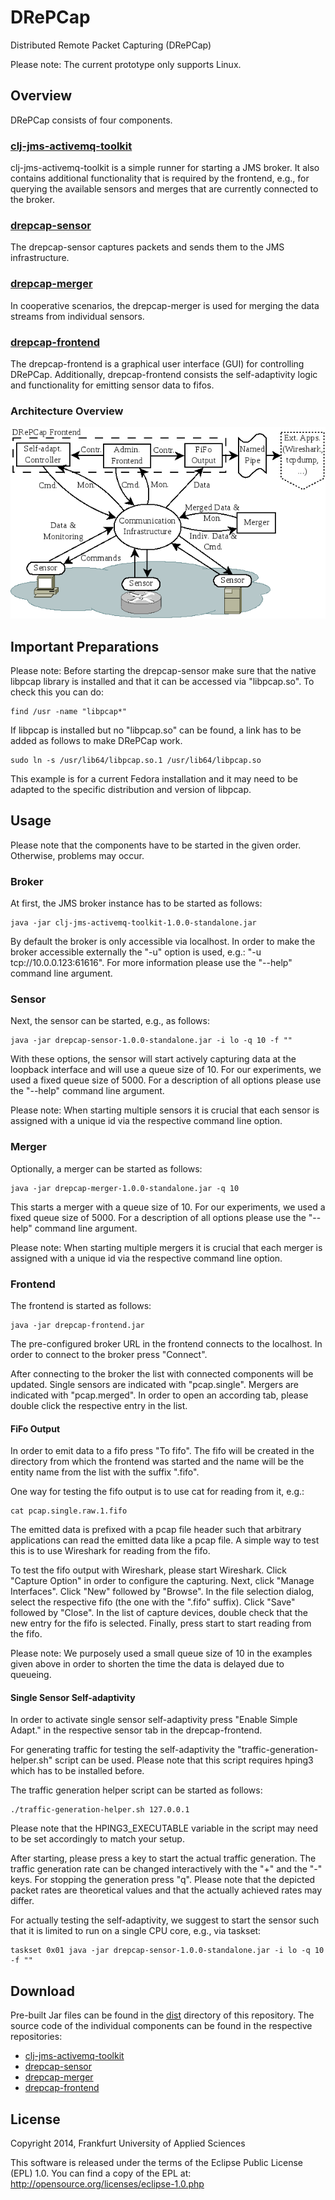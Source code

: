 # DRePCap
Distributed Remote Packet Capturing (DRePCap)

Please note: The current prototype only supports Linux.

## Overview
DRePCap consists of four components.

### [clj-jms-activemq-toolkit](https://github.com/fg-netzwerksicherheit/clj-jms-activemq-toolkit)
clj-jms-activemq-toolkit is a simple runner for starting a JMS broker.
It also contains additional functionality that is required by the frontend, e.g.,
for querying the available sensors and merges that are currently connected to the broker.

### [drepcap-sensor](https://github.com/fg-netzwerksicherheit/drepcap-sensor)
The drepcap-sensor captures packets and sends them to the JMS infrastructure.

### [drepcap-merger](https://github.com/fg-netzwerksicherheit/drepcap-merger)
In cooperative scenarios, the drepcap-merger is used for merging the data streams from individual sensors.

### [drepcap-frontend](https://github.com/fg-netzwerksicherheit/drepcap-frontend)
The drepcap-frontend is a graphical user interface (GUI) for controlling DRePCap.
Additionally, drepcap-frontend consists the self-adaptivity logic and functionality for emitting sensor data to fifos.

### Architecture Overview

<p align="center">
<img alt="DRePCap Architecture Overview" src="https://github.com/fg-netzwerksicherheit/drepcap/raw/master/doc/images/drepcap_architecture.png"/>
</p>

## Important Preparations
Please note: Before starting the drepcap-sensor make sure that the native libpcap library is installed and that it can be accessed via "libpcap.so".
To check this you can do:

    find /usr -name "libpcap*"

If libpcap is installed but no "libpcap.so" can be found, a link has to be added as follows to make DRePCap work.

    sudo ln -s /usr/lib64/libpcap.so.1 /usr/lib64/libpcap.so

This example is for a current Fedora installation and it may need to be adapted to the specific distribution and version of libpcap.

## Usage
Please note that the components have to be started in the given order.
Otherwise, problems may occur.

### Broker
At first, the JMS broker instance has to be started as follows:

    java -jar clj-jms-activemq-toolkit-1.0.0-standalone.jar

By default the broker is only accessible via localhost.
In order to make the broker accessible externally the "-u" option is used, e.g.: "-u tcp://10.0.0.123:61616".
For more information please use the "--help" command line argument.

### Sensor
Next, the sensor can be started, e.g., as follows:

    java -jar drepcap-sensor-1.0.0-standalone.jar -i lo -q 10 -f ""

With these options, the sensor will start actively capturing data at the loopback interface and will use a queue size of 10.
For our experiments, we used a fixed queue size of 5000.
For a description of all options please use the "--help" command line argument.

Please note: When starting multiple sensors it is crucial that each sensor is assigned with a unique id via the respective command line option.

### Merger
Optionally, a merger can be started as follows:

    java -jar drepcap-merger-1.0.0-standalone.jar -q 10

This starts a merger with a queue size of 10.
For our experiments, we used a fixed queue size of 5000.
For a description of all options please use the "--help" command line argument.

Please note: When starting multiple mergers it is crucial that each merger is assigned with a unique id via the respective command line option.

### Frontend
The frontend is started as follows:

    java -jar drepcap-frontend.jar

The pre-configured broker URL in the frontend connects to the localhost.
In order to connect to the broker press "Connect".

After connecting to the broker the list with connected components will be updated.
Single sensors are indicated with "pcap.single".
Mergers are indicated with "pcap.merged".
In order to open an according tab, please double click the respective entry in the list.

#### FiFo Output
In order to emit data to a fifo press "To fifo".
The fifo will be created in the directory from which the frontend was started and the name will be the entity name from the list with the suffix ".fifo".

One way for testing the fifo output is to use cat for reading from it, e.g.:

    cat pcap.single.raw.1.fifo

The emitted data is prefixed with a pcap file header such that arbitrary applications can read the emitted data like a pcap file.
A simple way to test this is to use Wireshark for reading from the fifo.

To test the fifo output with Wireshark, please start Wireshark.
Click "Capture Option" in order to configure the capturing.
Next, click "Manage Interfaces".
Click "New" followed by "Browse".
In the file selection dialog, select the respective fifo (the one with the ".fifo" suffix).
Click "Save" followed by "Close".
In the list of capture devices, double check that the new entry for the fifo is selected.
Finally, press start to start reading from the fifo.

Please note: We purposely used a small queue size of 10 in the examples given above in order to shorten the time the data is delayed due to queueing.

#### Single Sensor Self-adaptivity
In order to activate single sensor self-adaptivity press "Enable Simple Adapt." in the respective sensor tab in the drepcap-frontend.

For generating traffic for testing the self-adaptivity the "traffic-generation-helper.sh" script can be used.
Please note that this script requires hping3 which has to be installed before.

The traffic generation helper script can be started as follows:

    ./traffic-generation-helper.sh 127.0.0.1

Please note that the HPING3_EXECUTABLE variable in the script may need to be set accordingly to match your setup.

After starting, please press a key to start the actual traffic generation.
The traffic generation rate can be changed interactively with the "+" and the "-" keys.
For stopping the generation press "q".
Please note that the depicted packet rates are theoretical values and that the actually achieved rates may differ.

For actually testing the self-adaptivity, we suggest to start the sensor such that it is limited to run on a single CPU core, e.g., via taskset:

    taskset 0x01 java -jar drepcap-sensor-1.0.0-standalone.jar -i lo -q 10 -f ""

## Download
Pre-built Jar files can be found in the [dist](https://github.com/fg-netzwerksicherheit/drepcap/tree/master/dist) directory of this repository.
The source code of the individual components can be found in the respective repositories:

- [clj-jms-activemq-toolkit](https://github.com/fg-netzwerksicherheit/clj-jms-activemq-toolkit)
- [drepcap-sensor](https://github.com/fg-netzwerksicherheit/drepcap-sensor)
- [drepcap-merger](https://github.com/fg-netzwerksicherheit/drepcap-merger)
- [drepcap-frontend](https://github.com/fg-netzwerksicherheit/drepcap-frontend)

## License
Copyright 2014, Frankfurt University of Applied Sciences

This software is released under the terms of the Eclipse Public License 
(EPL) 1.0. You can find a copy of the EPL at: 
http://opensource.org/licenses/eclipse-1.0.php

